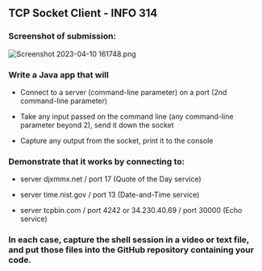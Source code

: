 ## TCP Socket Client - INFO 314


### Screenshot of submission:

[//]: # (<img src="img.png">)
![Screenshot 2023-04-10 161748.png](Screenshot%202023-04-10%20161748.png)

### Write a Java app that will
- Connect to a server (command-line parameter) on a port (2nd command-line parameter)

- Take any input passed on the command line (any command-line parameter beyond 2), send it down the socket

- Capture any output from the socket, print it to the console

### Demonstrate that it works by connecting to:
- server djxmmx.net / port 17 (Quote of the Day service)

- server time.nist.gov / port 13 (Date-and-Time service)

- server tcpbin.com / port 4242 or 34.230.40.69 / port 30000 (Echo service)

### In each case, capture the shell session in a video or text file, and put those files into the GitHub repository containing your code.
